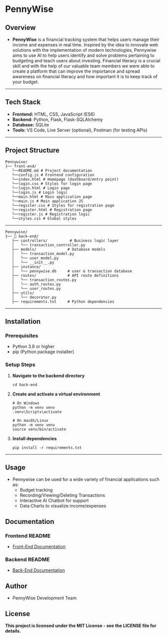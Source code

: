 # PennyWise

## Overview
- **PennyWise** is a financial tracking system that helps users manage their income and expenses in real time. Inspired by the idea to innovate web solutions with the implementation of modern technologies, Pennywise aims to use AI to help users identify and solve problems pertaining to budgeting and teach users about investing. Financial literacy is a crucial skill and with the help of our valuable team members we were able to create a platform that can improve the importance and spread awareness on financial literacy and how important it is to keep track of your budget.
---

## Tech Stack
- **Frontend:** HTML, CSS, JavaScript (ES6)
- **Backend:** Python, Flask, Flask-SQLAlchemy
- **Database:** SQLite
- **Tools:** VS Code, Live Server (optional), Postman (for testing APIs)

---

## Project Structure
```
Pennywise/
├── front-end/
   └──README.md # Project documentation
   └──config.js # Frontend configuration
   └──index.html # Homepage (dashboard/entry point)
   └──login.css # Styles for login page
   └──login.html # Login page
   └──login.js # Login logic
   └──main.html # Main application page
   └──main.js # Main application JS
   └──register.css # Styles for registration page
   └──register.html # Registration page
   └──register.js # Registration logic
   └──styles.css # Global styles
```
---
```
Pennywise/
├── 📁 back-end/
   ├── controllers/          # Business logic layer
   │   └── transaction_controller.py
   ├── models/              # Database models
   │   └── transaction_model.py
   │   └── user_model.py
   │   └── __init__.py
   ├── instance/ 
   │   └── pennywise.db     # user & transaction database
   ├── routes/              # API route definitions
   │   └── transaction_routes.py
   │   └── auth_routes.py
   │   └── user_routes.py
   ├── utils/
   │   └── decorator.py     
   ├── requirements.txt     # Python dependencies
```
---
## Installation

### Prerequisites

-   Python 3.8 or higher
-   pip (Python package installer)

### Setup Steps

1. **Navigate to the backend directory**

    `cd back-end`

2. **Create and activate a virtual environment**

    ```
    # On Windows
    python -m venv venv
    .venv\Scripts\activate

    # On macOS/Linux
    python -m venv venv
    source venv/bin/activate
    ```

3. **Install dependencies**

    `pip install -r requirements.txt`
---

## Usage
* Pennywise can be used for a wide variety of financial applications such as:
  * Budget tracking
  * Recording/Viewing/Deleting Transactions
  * Interactive AI Chatbot for support
  * Data Charts to visualize income/expenses  

## Documentation

### Frontend README
- [Front-End Documentation](front-end/README.md)

### Backend README
- [Back-End Documentation](back-end/README.md)

## Author
- PennyWise Development Team

## License
**This project is licensed under the MIT License - see the LICENSE file for details.**
